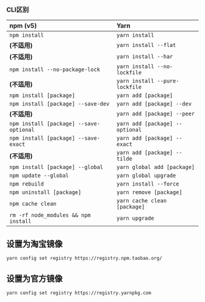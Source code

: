 ### CLI区别
| npm (v5) | Yarn |
| :--- | :--- |
| `npm install` | `yarn install` |
| **(不适用)** | `yarn install --flat` |
| **(不适用)** | `yarn install --har` |
| `npm install --no-package-lock` | `yarn install --no-lockfile` |
| **(不适用)** | `yarn install --pure-lockfile` |
| `npm install [package]` | `yarn add [package]` |
| `npm install [package] --save-dev` | `yarn add [package] --dev` |
| **(不适用)** | `yarn add [package] --peer` |
| `npm install [package] --save-optional` | `yarn add [package] --optional` |
| `npm install [package] --save-exact` | `yarn add [package] --exact` |
| **(不适用)** | `yarn add [package] --tilde` |
| `npm install [package] --global` | `yarn global add [package]` |
| `npm update --global` | `yarn global upgrade` |
| `npm rebuild` | `yarn install --force` |
| `npm uninstall [package]` | `yarn remove [package]` |
| `npm cache clean` | `yarn cache clean [package]` |
| `rm -rf node_modules && npm install` | `yarn upgrade` |


## 设置为淘宝镜像

```shell
yarn config set registry https://registry.npm.taobao.org/
```

## 设置为官方镜像

```shell
yarn config set registry https://registry.yarnpkg.com
```
